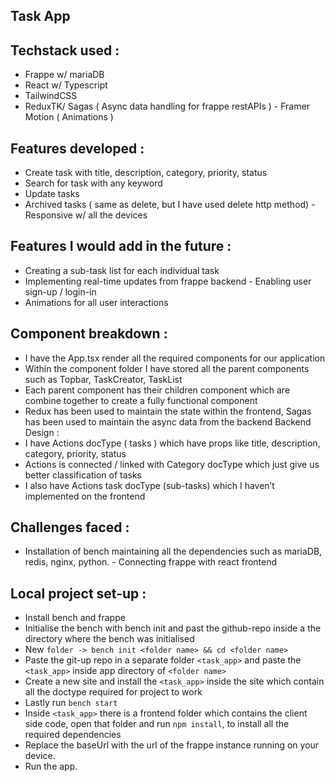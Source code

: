 ## Task App

## Techstack used :
- Frappe w/ mariaDB
- React w/ Typescript
- TailwindCSS
- ReduxTK/ Sagas ( Async data handling for frappe restAPIs ) - Framer Motion ( Animations )

## Features developed :
- Create task with title, description, category, priority, status
- Search for task with any keyword
- Update tasks
- Archived tasks ( same as delete, but I have used delete http method) - Responsive w/ all the devices

## Features I would add in the future :
- Creating a sub-task list for each individual task
- Implementing real-time updates from frappe backend - Enabling user sign-up / login-in
- Animations for all user interactions

## Component breakdown :
- I have the App.tsx render all the required components for our application
- Within the component folder I have stored all the parent components such as Topbar,
TaskCreator, TaskList
- Each parent component has their children component which are combine together to create a
fully functional component
- Redux has been used to maintain the state within the frontend, Sagas has been used to
maintain the async data from the backend
Backend Design :
- I have Actions docType ( tasks ) which have props like title, description, category, priority, status
- Actions is connected / linked with Category docType which just give us better classification of
tasks
- I also have Actions task docType (sub-tasks) which I haven’t implemented on the frontend

## Challenges faced :
- Installation of bench maintaining all the dependencies such as mariaDB, redis, nginx, python. - Connecting frappe with react frontend

## Local project set-up :
- Install bench and frappe
- Initialise the bench with bench init and past the github-repo inside a the directory where the
bench was initialised
- New ``folder -> bench init <folder name> && cd <folder name>``
- Paste the git-up repo in a separate folder ``<task_app>`` and paste the ``<task_app>`` inside app
directory of ``<folder name>``
- Create a new site and install the ``<task_app>`` inside the site which contain all the doctype
required for project to work
- Lastly run ``bench start``
- Inside ``<task_app>`` there is a frontend folder which contains the client side code, open that folder and run ``npm install``, to install all the required dependencies
- Replace the baseUrl with the url of the frappe instance running on your device.
- Run the app.
